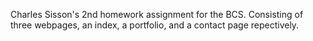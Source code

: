 Charles Sisson's 2nd homework assignment for the BCS. Consisting of three webpages, an index, a portfolio, and a contact page repectively. 
